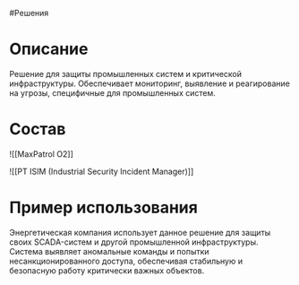 #Решения 

# Описание

Решение для защиты промышленных систем и критической инфраструктуры. Обеспечивает мониторинг, выявление и реагирование на угрозы, специфичные для промышленных систем.

# Состав

![[MaxPatrol O2]]

![[PT ISIM (Industrial Security Incident Manager)]]

# Пример использования

Энергетическая компания использует данное решение для защиты своих SCADA-систем и другой промышленной инфраструктуры. Система выявляет аномальные команды и попытки несанкционированного доступа, обеспечивая стабильную и безопасную работу критически важных объектов.